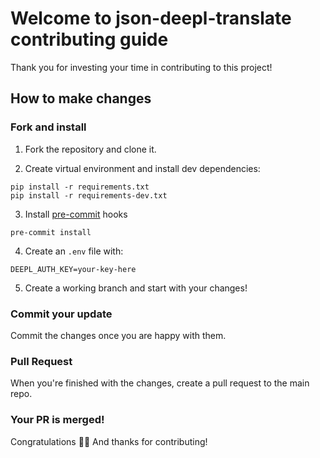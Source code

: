 # Welcome to json-deepl-translate contributing guide

Thank you for investing your time in contributing to this project!

## How to make changes

### Fork and install

1. Fork the repository and clone it.

2. Create virtual environment and install dev dependencies:
```shell
pip install -r requirements.txt
pip install -r requirements-dev.txt
```

3. Install [pre-commit](https://pre-commit.com/) hooks
```shell
pre-commit install
```

4. Create an `.env` file with:
```
DEEPL_AUTH_KEY=your-key-here
```

5. Create a working branch and start with your changes!

### Commit your update

Commit the changes once you are happy with them.

### Pull Request

When you're finished with the changes, create a pull request to the main repo.

### Your PR is merged!

Congratulations :tada::tada: And thanks for contributing!
